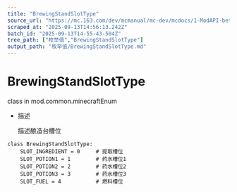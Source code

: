 ```yaml
---
title: "BrewingStandSlotType"
source_url: "https://mc.163.com/dev/mcmanual/mc-dev/mcdocs/1-ModAPI-beta/%E6%9E%9A%E4%B8%BE%E5%80%BC/BrewingStandSlotType.html"
scraped_at: "2025-09-13T14:56:13.242Z"
batch_id: "2025-09-13T14-55-43-504Z"
tree_path: ["枚举值","BrewingStandSlotType"]
output_path: "枚举值/BrewingStandSlotType.md"
---
```


#  BrewingStandSlotType

class in mod.common.minecraftEnum

*   描述
    
    描述酿造台槽位
    

```
class BrewingStandSlotType:
	SLOT_INGREDIENT = 0  	# 提取槽位
	SLOT_POTION1 = 1  		# 药水槽位1
	SLOT_POTION2 = 2  		# 药水槽位2
	SLOT_POTION3 = 3  		# 药水槽位3
	SLOT_FUEL = 4 			# 燃料槽位


```